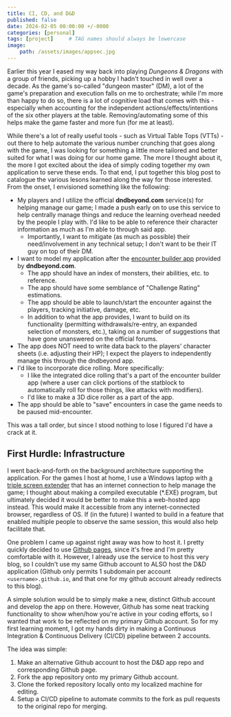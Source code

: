 ```yaml
---
title: CI, CD, and D&D
published: false
date: 2024-02-05 00:00:00 +/-0000
categories: [personal]
tags: [project]     # TAG names should always be lowercase
image:
    path: /assets/images/appsec.jpg
---
```


Earlier this year I eased my way back into playing *Dungeons & Dragons* with a group of friends, picking up a hobby I hadn't touched in well over a decade. As the game's so-called "dungeon master" (DM), a lot of the game's preparation and execution falls on me to orchestrate; while I'm more than happy to do so, there is a lot of cognitive load that comes with this - especially when accounting for the independent actions/effects/intentions of the six other players at the table. Removing/automating some of this helps make the game faster and more fun (for me at least).

While there's a lot of really useful tools - such as Virtual Table Tops (VTTs) - out there to help automate the various number crunching that goes along with the game, I was looking for something a little more tailored and better suited for what I was doing for our home game. The more I thought about it, the more I got excited about the idea of simply coding together my own application to serve these ends. To that end, I put together this blog post to catalogue the various lesons learned along the way for those interested. From the onset, I envisioned something like the following:


* My players and I utilize the official **dndbeyond.com** service(s) for helping manage our game; I made a push early on to use this service to help centrally manage things and reduce the learning overhead needed by the people I play with. I'd like to be able to reference their character information as much as I'm able to through said app.
  * Importantly, I want to mitigate (as much as possible) their need/involvement in any technical setup; I don't want to be their IT guy on top of their DM.
* I want to model my application after the [encounter builder app](https://www.dndbeyond.com/encounter-builder) provided by **dndbeyond.com**.
  * The app should have an index of monsters, their abilities, etc. to reference.
  * The app should have some semblance of "Challenge Rating" estimations.
  * The app should be able to launch/start the encounter against the players, tracking initiative, damage, etc.
  * In addition to what the app provides, I want to build on its functionality (permitting withdrawals/re-entry, an expanded selection of monsters, etc.), taking on a number of suggestions that have gone unanswered on the official forums.
* The app does NOT need to write data back to the players' character sheets (i.e. adjusting their HP); I expect the players to independently manage this through the dndbeyond app.
* I'd like to incorporate dice rolling. More specifically:
  * I like the integrated dice rolling that's a part of the encounter builder app (where a user can click portions of the statblock to automatically roll for those things, like attacks with modifiers).
  * I'd like to make a 3D dice roller as a part of the app.
* The app should be able to "save" encounters in case the game needs to be paused mid-encounter.

This was a tall order, but since I stood nothing to lose I figured I'd have a crack at it.

## First Hurdle: Infrastructure

I went back-and-forth on the background architecture supporting the application. For the games I host at home, I use a Windows laptop with [a triple screen extender](https://www.amazon.com/s?k=tri+screen+portable+monitor+for+laptop) that has an internet connection to help manage the game; I thought about making a compiled executable (*.EXE) program, but ultimately decided it would be better to make this a web-hosted app instead. This would make it accessible from any internet-connected browser, regardless of OS. If (in the future) I wanted to build in a feature that enabled multiple people to observe the same session, this would also help facilitate that.

One problem I came up against right away was how to host it. I pretty quickly decided to use [Github pages](https://docs.github.com/en/pages/quickstart), since it's free and I'm pretty comfortable with it. However, I already use the service to host this very blog, so I couldn't use my same Github account to ALSO host the D&D application (Github only permits 1 subdomain per account `<username>.github.io`, and that one for my github account already redirects to this blog).

A simple solution would be to simply make a new, distinct Github account and develop the app on there. However, Github has some neat tracking functionality to show when/how you're active in your coding efforts, so I wanted that work to be reflected on my primary Github account. So for my first learning moment, I got my hands dirty in making a Continuous Integration & Continuous Delivery (CI/CD) pipeline between 2 accounts.

The idea was simple:

1. Make an alternative Github account to host the D&D app repo and corresponding Github page.
2. Fork the app repository onto my primary Github account.
3. Clone the forked repository locally onto my localized machine for editing.
4. Setup a CI/CD pipeline to automate commits to the fork as pull requests to the original repo for merging.